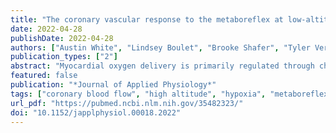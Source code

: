 ```yaml
---
title: "The coronary vascular response to the metaboreflex at low-altitude and during acute and prolonged high-altitude in males"
date: 2022-04-28
publishDate: 2022-04-28
authors: ["Austin White", "Lindsey Boulet", "Brooke Shafer", "Tyler Vermeulen", "Taylor Atwater", "Mike Stembridge", "Philip Ainslie", "Richard Wilson", "Trevor Day", "Glen E. Foster"]
publication_types: ["2"]
abstract: "Myocardial oxygen delivery is primarily regulated through changes in vascular tone to match increased metabolic demands. In males, activation of the muscle metaboreflex during acute isocapnic hypoxia results in a paradoxical coronary vasoconstriction. Whether coronary blood velocity is reduced by metaboreflex activation following travel and/or adaptation to high-altitude is unknown. This study determined if the response of the coronary vasculature to muscle metaboreflex activation at low-altitude differs from acute (1/2 days) and prolonged (8/9 days) high-altitude. Healthy males (n=16) were recruited and performed isometric handgrip exercise (30 % max) followed by post-exercise circulatory occlusion (PECO) to isolate the muscle metaboreflex at low-altitude and following acute and prolonged high-altitude (3,800 m). Mean left anterior descending coronary artery blood velocity (LADvmean, transthoracic Doppler echocardiography), heart rate, mean arterial pressure (MAP), ventilation, and respired gases were assessed during baseline and PECO at all time-points. Coronary vascular conductance index (CVCi) was calculated as LADVmean/MAP. The change in LADvmean (acute altitude: -1.7 ± 3.9 cm/s, low-altitude: 2.6 ± 3.4 cm/s, P = 0.01) and CVCi (acute altitude: -0.05 ± 0.04 cm/s/mmHg, low-altitude: -0.01 ± 0.03 cm/s/mmHg, P = 0.005) induced by PECO differed significantly between acute high-altitude and low-altitude. The change in LADVmean and CVCi induced by PECO following prolonged high-altitude was not different from low-altitude. Our results suggest that coronary vasoconstriction with metaboreflex activation in males is greatest following acute ascent to high-altitude and restored to low-altitude levels following 8-9 days of acclimatization."
featured: false
publication: "*Journal of Applied Physiology*"
tags: ["coronary blood flow", "high altitude", "hypoxia", "metaboreflex", "myocardial oxygen demand"]
url_pdf: "https://pubmed.ncbi.nlm.nih.gov/35482323/"
doi: "10.1152/japplphysiol.00018.2022"
---
```

